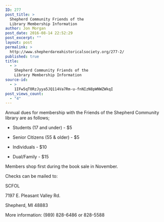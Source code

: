 ```yaml
---
ID: 277
post_title: >
  Shepherd Community Friends of the
  Library Membership Information
author: Jon Morgan
post_date: 2016-08-14 22:52:29
post_excerpt: ""
layout: post
permalink: >
  http://www.shepherdareahistoricalsociety.org/277-2/
published: true
title:
  - >
    Shepherd Community Friends of the
    Library Membership Information
source-id:
  - >
    1IFw5qT0RzJyya5JQ114Va7Rm-u-fnNIzN8pWNWZWkqI
post_views_count:
  - "4"
---
```

Annual dues for membership with the Friends of the Shepherd Community library are as follows;

<ul>
<li>Students (17 and under) - $5</p></li>
<li><p>Senior Citizens (55 &amp; older) - $5</p></li>
<li><p>Individuals - $10</p></li>
<li><p>Dual/Family - $15</p></li>
</ul>

<p>Members shop first during the book sale in November.

Checks can be mailed to:

SCFOL

7197 E. Pleasant Valley Rd.

Shepherd, MI 48883

More information: (989) 828-6486 or 828-5588